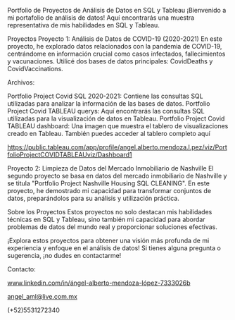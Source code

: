 Portfolio de Proyectos de Análisis de Datos en SQL y Tableau
¡Bienvenido a mi portafolio de análisis de datos! Aquí encontrarás una muestra representativa de mis habilidades en SQL y Tableau.

Proyectos
Proyecto 1: Análisis de Datos de COVID-19 (2020-2021)
En este proyecto, he explorado datos relacionados con la pandemia de COVID-19, centrándome en información crucial como casos infectados, fallecimientos y vacunaciones. Utilicé dos bases de datos principales: CovidDeaths y CovidVaccinations.

Archivos:

Portfolio Project Covid SQL 2020-2021: Contiene las consultas SQL utilizadas para analizar la información de las bases de datos.
Portfolio Project Covid TABLEAU querys: Aquí encontrarás las consultas SQL utilizadas para la visualización de datos en Tableau.
Portfolio Project Covid TABLEAU dashboard: Una imagen que muestra el tablero de visualizaciones creado en Tableau. También puedes acceder al tablero completo aquí

https://public.tableau.com/app/profile/angel.alberto.mendoza.l.pez/viz/PortfolioProjectCOVIDTABLEAUviz/Dashboard1


Proyecto 2: Limpieza de Datos del Mercado Inmobiliario de Nashville
El segundo proyecto se basa en datos del mercado inmobiliario de Nashville y se titula "Portfolio Project Nashville Housing SQL CLEANING". En este proyecto, he demostrado mi capacidad para transformar conjuntos de datos, preparándolos para su análisis y utilización práctica.

Sobre los Proyectos
Estos proyectos no solo destacan mis habilidades técnicas en SQL y Tableau, sino también mi capacidad para abordar problemas de datos del mundo real y proporcionar soluciones efectivas.

¡Explora estos proyectos para obtener una visión más profunda de mi experiencia y enfoque en el análisis de datos! Si tienes alguna pregunta o sugerencia, ¡no dudes en contactarme!

Contacto:

www.linkedin.com/in/ángel-alberto-mendoza-lópez-7333026b

angel_aml@live.com.mx

(+52)5531272340

